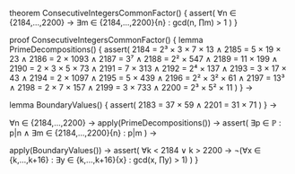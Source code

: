 theorem ConsecutiveIntegersCommonFactor() {
  assert(
    ∀n ∈ {2184,...,2200} →
    ∃m ∈ {2184,...,2200}\{n} : gcd(n, ∏m) > 1
  )
}

proof ConsecutiveIntegersCommonFactor() {
  lemma PrimeDecompositions() {
    assert(
      2184 = 2³ × 3 × 7 × 13 ∧
      2185 = 5 × 19 × 23 ∧
      2186 = 2 × 1093 ∧
      2187 = 3⁷ ∧
      2188 = 2² × 547 ∧
      2189 = 11 × 199 ∧
      2190 = 2 × 3 × 5 × 73 ∧
      2191 = 7 × 313 ∧
      2192 = 2⁴ × 137 ∧
      2193 = 3 × 17 × 43 ∧
      2194 = 2 × 1097 ∧
      2195 = 5 × 439 ∧
      2196 = 2² × 3² × 61 ∧
      2197 = 13³ ∧
      2198 = 2 × 7 × 157 ∧
      2199 = 3 × 733 ∧
      2200 = 2³ × 5² × 11
    )
  } →

  lemma BoundaryValues() {
    assert(
      2183 = 37 × 59 ∧
      2201 = 31 × 71
    )
  } →

  ∀n ∈ {2184,...,2200} →
  apply(PrimeDecompositions()) →
  assert(
    ∃p ∈ ℙ : p|n ∧ ∃m ∈ {2184,...,2200}\{n} : p|m
  ) →
  
  apply(BoundaryValues()) →
  assert(
    ∀k < 2184 ∨ k > 2200 →
    ¬(∀x ∈ {k,...,k+16} : ∃y ∈ {k,...,k+16}\{x} : gcd(x, ∏y) > 1)
  )
}